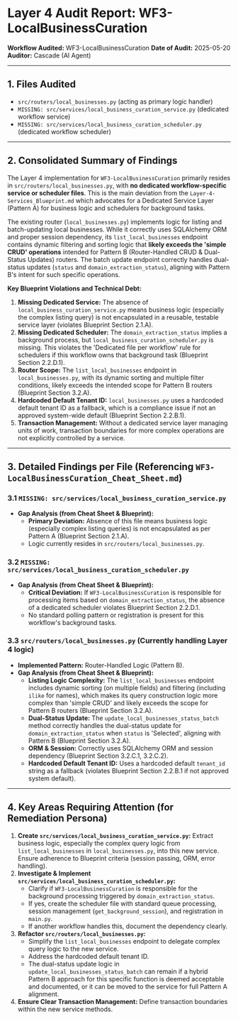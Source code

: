 # Layer 4 Audit Report: WF3-LocalBusinessCuration

**Workflow Audited:** WF3-LocalBusinessCuration
**Date of Audit:** 2025-05-20
**Auditor:** Cascade (AI Agent)

---

## 1. Files Audited

- `src/routers/local_businesses.py` (acting as primary logic handler)
- `MISSING: src/services/local_business_curation_service.py` (dedicated workflow service)
- `MISSING: src/services/local_business_curation_scheduler.py` (dedicated workflow scheduler)

---

## 2. Consolidated Summary of Findings

The Layer 4 implementation for `WF3-LocalBusinessCuration` primarily resides in `src/routers/local_businesses.py`, with **no dedicated workflow-specific service or scheduler files**. This is the main deviation from the `Layer-4-Services_Blueprint.md` which advocates for a Dedicated Service Layer (Pattern A) for business logic and schedulers for background tasks.

The existing router (`local_businesses.py`) implements logic for listing and batch-updating local businesses. While it correctly uses SQLAlchemy ORM and proper session dependency, its `list_local_businesses` endpoint contains dynamic filtering and sorting logic that **likely exceeds the 'simple CRUD' operations** intended for Pattern B (Router-Handled CRUD & Dual-Status Updates) routers.
The batch update endpoint correctly handles dual-status updates (`status` and `domain_extraction_status`), aligning with Pattern B's intent for such specific operations.

**Key Blueprint Violations and Technical Debt:**

1.  **Missing Dedicated Service:** The absence of `local_business_curation_service.py` means business logic (especially the complex listing query) is not encapsulated in a reusable, testable service layer (violates Blueprint Section 2.1.A).
2.  **Missing Dedicated Scheduler:** The `domain_extraction_status` implies a background process, but `local_business_curation_scheduler.py` is missing. This violates the 'Dedicated file per workflow' rule for schedulers if this workflow owns that background task (Blueprint Section 2.2.D.1).
3.  **Router Scope:** The `list_local_businesses` endpoint in `local_businesses.py`, with its dynamic sorting and multiple filter conditions, likely exceeds the intended scope for Pattern B routers (Blueprint Section 3.2.A).
4.  **Hardcoded Default Tenant ID:** `local_businesses.py` uses a hardcoded default tenant ID as a fallback, which is a compliance issue if not an approved system-wide default (Blueprint Section 2.2.B.1).
5.  **Transaction Management:** Without a dedicated service layer managing units of work, transaction boundaries for more complex operations are not explicitly controlled by a service.

---

## 3. Detailed Findings per File (Referencing `WF3-LocalBusinessCuration_Cheat_Sheet.md`)

### 3.1 `MISSING: src/services/local_business_curation_service.py`

*   **Gap Analysis (from Cheat Sheet & Blueprint):**
    *   **Primary Deviation:** Absence of this file means business logic (especially complex listing queries) is not encapsulated as per Pattern A (Blueprint Section 2.1.A).
    *   Logic currently resides in `src/routers/local_businesses.py`.

### 3.2 `MISSING: src/services/local_business_curation_scheduler.py`

*   **Gap Analysis (from Cheat Sheet & Blueprint):**
    *   **Critical Deviation:** If `WF3-LocalBusinessCuration` is responsible for processing items based on `domain_extraction_status`, the absence of a dedicated scheduler violates Blueprint Section 2.2.D.1.
    *   No standard polling pattern or registration is present for this workflow's background tasks.

### 3.3 `src/routers/local_businesses.py` (Currently handling Layer 4 logic)

*   **Implemented Pattern:** Router-Handled Logic (Pattern B).
*   **Gap Analysis (from Cheat Sheet & Blueprint):**
    *   **Listing Logic Complexity:** The `list_local_businesses` endpoint includes dynamic sorting (on multiple fields) and filtering (including `ilike` for names), which makes its query construction logic more complex than 'simple CRUD' and likely exceeds the scope for Pattern B routers (Blueprint Section 3.2.A).
    *   **Dual-Status Update:** The `update_local_businesses_status_batch` method correctly handles the dual-status update for `domain_extraction_status` when `status` is 'Selected', aligning with Pattern B (Blueprint Section 3.2.A).
    *   **ORM & Session:** Correctly uses SQLAlchemy ORM and session dependency (Blueprint Section 3.2.C.1, 3.2.C.2).
    *   **Hardcoded Default Tenant ID:** Uses a hardcoded default `tenant_id` string as a fallback (violates Blueprint Section 2.2.B.1 if not approved system default).

---

## 4. Key Areas Requiring Attention (for Remediation Persona)

1.  **Create `src/services/local_business_curation_service.py`:** Extract business logic, especially the complex query logic from `list_local_businesses` in `local_businesses.py`, into this new service. Ensure adherence to Blueprint criteria (session passing, ORM, error handling).
2.  **Investigate & Implement `src/services/local_business_curation_scheduler.py`:**
    *   Clarify if `WF3-LocalBusinessCuration` is responsible for the background processing triggered by `domain_extraction_status`.
    *   If yes, create the scheduler file with standard queue processing, session management (`get_background_session`), and registration in `main.py`.
    *   If another workflow handles this, document the dependency clearly.
3.  **Refactor `src/routers/local_businesses.py`:**
    *   Simplify the `list_local_businesses` endpoint to delegate complex query logic to the new service.
    *   Address the hardcoded default tenant ID.
    *   The dual-status update logic in `update_local_businesses_status_batch` can remain if a hybrid Pattern B approach for this specific function is deemed acceptable and documented, or it can be moved to the service for full Pattern A alignment.
4.  **Ensure Clear Transaction Management:** Define transaction boundaries within the new service methods.
